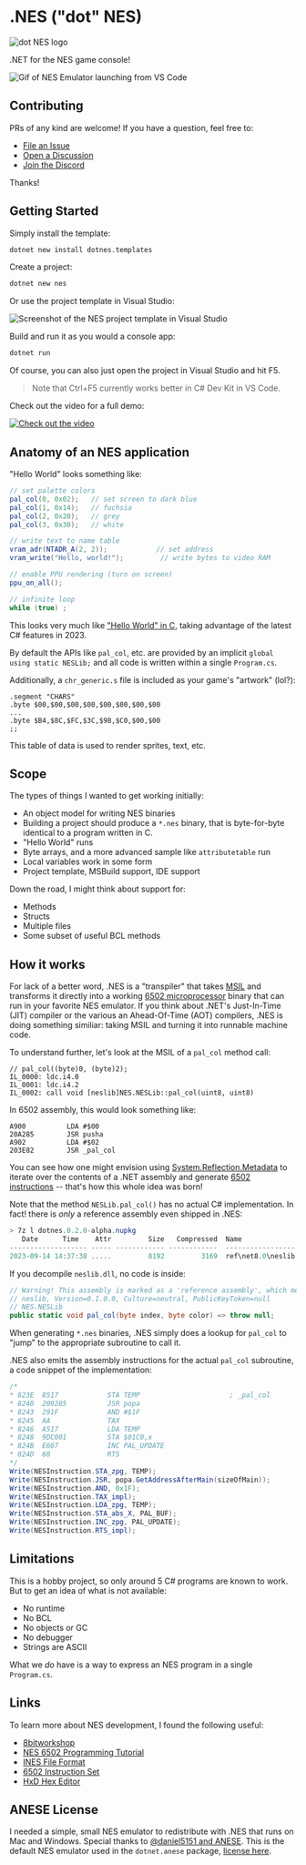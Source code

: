 # .NES ("dot" NES)

![dot NES logo](assets/Transparent/dotnes-ms.png)

.NET for the NES game console!

![Gif of NES Emulator launching from VS Code](assets/vscode.gif)

## Contributing

PRs of any kind are welcome! If you have a question, feel free to:

* [File an Issue](https://github.com/jonathanpeppers/dotnes/issues)
* [Open a Discussion](https://github.com/jonathanpeppers/dotnes/discussions)
* [Join the Discord](https://discord.gg/YbAyj6KP)

Thanks!

## Getting Started

Simply install the template:

```sh
dotnet new install dotnes.templates
```

Create a project:

```sh
dotnet new nes
```

Or use the project template in Visual Studio:

![Screenshot of the NES project template in Visual Studio](assets/vs-template.png)

Build and run it as you would a console app:

```sh
dotnet run
```

Of course, you can also just open the project in Visual Studio and hit F5.

> Note that Ctrl+F5 currently works better in C# Dev Kit in VS Code.

Check out the video for a full demo:

[![Check out the video](https://img.youtube.com/vi/m4TU5PJ8WtY/maxresdefault.jpg)](https://youtu.be/m4TU5PJ8WtY)

## Anatomy of an NES application

"Hello World" looks something like:

```csharp
// set palette colors
pal_col(0, 0x02);   // set screen to dark blue
pal_col(1, 0x14);   // fuchsia
pal_col(2, 0x20);   // grey
pal_col(3, 0x30);   // white

// write text to name table
vram_adr(NTADR_A(2, 2));            // set address
vram_write("Hello, world!");         // write bytes to video RAM

// enable PPU rendering (turn on screen)
ppu_on_all();

// infinite loop
while (true) ;
```

This looks very much like ["Hello World" in
C](https://8bitworkshop.com/v3.10.0/?platform=nes&file=hello.c), taking
advantage of the latest C# features in 2023.

By default the APIs like `pal_col`, etc. are provided by an implicit
`global using static NESLib;` and all code is written within a single
`Program.cs`.

Additionally, a `chr_generic.s` file is included as your game's "artwork" (lol?):

```assembly
.segment "CHARS"
.byte $00,$00,$00,$00,$00,$00,$00,$00
...
.byte $B4,$8C,$FC,$3C,$98,$C0,$00,$00
;;
```

This table of data is used to render sprites, text, etc.

## Scope

The types of things I wanted to get working initially:

* An object model for writing NES binaries
* Building a project should produce a `*.nes` binary, that is byte-for-byte
  identical to a program written in C.
* "Hello World" runs
* Byte arrays, and a more advanced sample like `attributetable` run
* Local variables work in some form
* Project template, MSBuild support, IDE support

Down the road, I might think about support for:

* Methods
* Structs
* Multiple files
* Some subset of useful BCL methods

## How it works

For lack of a better word, .NES is a "transpiler" that takes
[MSIL](https://en.wikipedia.org/wiki/MSIL) and transforms it directly into a
working [6502 microprocessor](http://www.6502.org/) binary that can run in your
favorite NES emulator. If you think about .NET's Just-In-Time (JIT) compiler or
the various an Ahead-Of-Time (AOT) compilers, .NES is doing something similiar:
taking MSIL and turning it into runnable machine code.

To understand further, let's look at the MSIL of a `pal_col` method call:

```msil
// pal_col((byte)0, (byte)2);
IL_0000: ldc.i4.0
IL_0001: ldc.i4.2
IL_0002: call void [neslib]NES.NESLib::pal_col(uint8, uint8)
```

In 6502 assembly, this would look something like:

```assembly
A900          LDA #$00
20A285        JSR pusha
A902          LDA #$02
203E82        JSR _pal_col
```

You can see how one might envision using [System.Reflection.Metadata][srm] to
iterate over the contents of a .NET assembly and generate [6502
instructions][6502-instructions] -- that's how this whole idea was born!

Note that the method `NESLib.pal_col()` has no actual C# implementation. In
fact! there is *only* a reference assembly even shipped in .NES:

```powershell
> 7z l dotnes.0.2.0-alpha.nupkg
   Date      Time    Attr         Size   Compressed  Name
------------------- ----- ------------ ------------  ------------------------
2023-09-14 14:37:38 .....         8192         3169  ref\net8.0\neslib.dll
```

If you decompile `neslib.dll`, no code is inside:

```csharp
// Warning! This assembly is marked as a 'reference assembly', which means that it only contains metadata and no executable code.
// neslib, Version=0.1.0.0, Culture=neutral, PublicKeyToken=null
// NES.NESLib
public static void pal_col(byte index, byte color) => throw null;
```

When generating `*.nes` binaries, .NES simply does a lookup for `pal_col` to
"jump" to the appropriate subroutine to call it.

.NES also emits the assembly instructions for the actual `pal_col` subroutine, a
code snippet of the implementation:

```csharp
/*
* 823E	8517          	STA TEMP                      ; _pal_col
* 8240	209285        	JSR popa                      
* 8243	291F          	AND #$1F                      
* 8245	AA            	TAX                           
* 8246	A517          	LDA TEMP                      
* 8248	9DC001        	STA $01C0,x                   
* 824B	E607          	INC PAL_UPDATE                
* 824D	60            	RTS
*/
Write(NESInstruction.STA_zpg, TEMP);
Write(NESInstruction.JSR, popa.GetAddressAfterMain(sizeOfMain));
Write(NESInstruction.AND, 0x1F);
Write(NESInstruction.TAX_impl);
Write(NESInstruction.LDA_zpg, TEMP);
Write(NESInstruction.STA_abs_X, PAL_BUF);
Write(NESInstruction.INC_zpg, PAL_UPDATE);
Write(NESInstruction.RTS_impl);
```

[srm]: https://learn.microsoft.com/dotnet/api/system.reflection.metadata
[6502-instructions]: https://www.masswerk.at/6502/6502_instruction_set.html

## Limitations

This is a hobby project, so only around 5 C# programs are known to work. But to
get an idea of what is not available:

* No runtime
* No BCL
* No objects or GC
* No debugger
* Strings are ASCII

What we *do* have is a way to express an NES program in a single `Program.cs`.

## Links

To learn more about NES development, I found the following useful:

* [8bitworkshop](https://8bitworkshop.com)
* [NES 6502 Programming Tutorial](https://www.vbforums.com/showthread.php?858389-NES-6502-Programming-Tutorial-Part-1-Getting-Started)
* [INES File Format](https://wiki.nesdev.org/w/index.php/INES)
* [6502 Instruction Set][6502-instructions]
* [HxD Hex Editor](https://mh-nexus.de/en/hxd/)

## ANESE License

I needed a simple, small NES emulator to redistribute with .NES that runs on Mac
and Windows. Special thanks to [@daniel5151 and
ANESE](https://github.com/daniel5151/ANESE). This is the default NES emulator
used in the `dotnet.anese` package, [license
here](https://github.com/daniel5151/ANESE/blob/8ae814d615479b1496c98033a1f5bc4da5921c6f/LICENSE).

